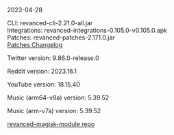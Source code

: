 2023-04-28
  
CLI: revanced-cli-2.21.0-all.jar  
Integrations: revanced-integrations-0.105.0-v0.105.0.apk  
Patches: revanced-patches-2.171.0.jar  
[Patches Changelog](https://github.com/revanced/revanced-patches/releases/tag/v2.171.0)  

Twitter version: 9.86.0-release.0  

Reddit version: 2023.16.1  

YouTube version: 18.15.40  

Music (arm64-v8a) version: 5.39.52  

Music (arm-v7a) version: 5.39.52  

[revanced-magisk-module repo](https://github.com/j-hc/revanced-magisk-module)
